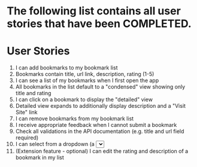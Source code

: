 # The following list contains all user stories that have been COMPLETED.
# User Stories
1. I can add bookmarks to my bookmark list
2. Bookmarks contain title, url link, description, rating (1-5)
3. I can see a list of my bookmarks when I first open the app
4. All bookmarks in the list default to a "condensed" view showing only title and rating
5. I can click on a bookmark to display the "detailed" view
6. Detailed view expands to additionally display description and a "Visit Site" link
7. I can remove bookmarks from my bookmark list
8. I receive appropriate feedback when I cannot submit a bookmark
9. Check all validations in the API documentation (e.g. title and url field required)
10. I can select from a dropdown (a <select> element) a "minimum rating" to filter the list by all bookmarks rated at or above the chosen selection
11. (Extension feature - optional) I can edit the rating and description of a bookmark in my list